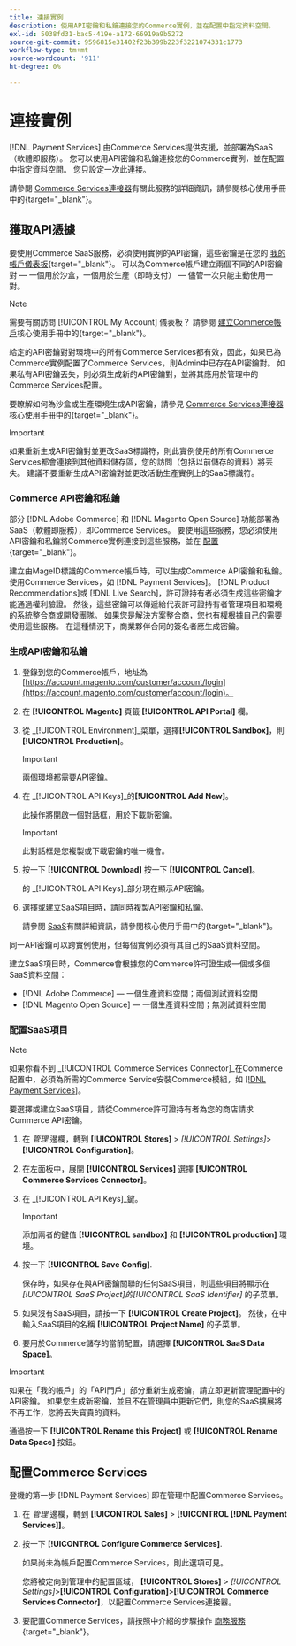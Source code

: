 ```yaml
---
title: 連接實例
description: 使用API密鑰和私鑰連接您的Commerce實例，並在配置中指定資料空間。
exl-id: 5038fd31-bac5-419e-a172-66919a9b5272
source-git-commit: 9596815e31402f23b399b223f3221074331c1773
workflow-type: tm+mt
source-wordcount: '911'
ht-degree: 0%

---
```


# 連接實例

[!DNL Payment Services] 由Commerce Services提供支援，並部署為SaaS（軟體即服務）。 您可以使用API密鑰和私鑰連接您的Commerce實例，並在配置中指定資料空間。 您只設定一次此連接。

請參閱 [Commerce Services連接器](https://docs.magento.com/user-guide/system/saas.html)有關此服務的詳細資訊，請參閱核心使用手冊中的{target=&quot;_blank&quot;}。

## 獲取API憑據

要使用Commerce SaaS服務，必須使用實例的API密鑰，這些密鑰是在您的 [我的帳戶儀表板](https://account.magento.com/customer/account/login){target=&quot;_blank&quot;}。 可以為Commerce帳戶建立兩個不同的API密鑰對 — 一個用於沙盒，一個用於生產（即時支付） — 儘管一次只能主動使用一對。

>[!NOTE]
>
>需要有關訪問 [!UICONTROL My Account] 儀表板？ 請參閱 [建立Commerce帳戶](https://docs.magento.com/user-guide/magento/magento-account-create.html)核心使用手冊中的{target=&quot;_blank&quot;}。

給定的API密鑰對對環境中的所有Commerce Services都有效，因此，如果已為Commerce實例配置了Commerce Services，則Admin中已存在API密鑰對。 如果私有API密鑰丟失，則必須生成新的API密鑰對，並將其應用於管理中的Commerce Services配置。

要瞭解如何為沙盒或生產環境生成API密鑰，請參見 [Commerce Services連接器](https://docs.magento.com/user-guide/system/saas.html)核心使用手冊中的{target=&quot;_blank&quot;}。

>[!IMPORTANT]
>
>如果重新生成API密鑰對並更改SaaS標識符，則此實例使用的所有Commerce Services都會連接到其他資料儲存區，您的訪問（包括以前儲存的資料）將丟失。 建議不要重新生成API密鑰對並更改活動生產實例上的SaaS標識符。

### Commerce API密鑰和私鑰

部分 [!DNL Adobe Commerce] 和 [!DNL Magento Open Source] 功能部署為SaaS（軟體即服務），即Commerce Services。 要使用這些服務，您必須使用API密鑰和私鑰將Commerce實例連接到這些服務，並在 [配置](https://docs.magento.com/user-guide/configuration/services/saas.html){target=&quot;_blank&quot;}。

建立由MageID標識的Commerce帳戶時，可以生成Commerce API密鑰和私鑰。 使用Commerce Services，如 [!DNL Payment Services]。 [!DNL Product Recommendations]或 [!DNL Live Search]，許可證持有者必須生成這些密鑰才能通過權利驗證。 然後，這些密鑰可以傳遞給代表許可證持有者管理項目和環境的系統整合商或開發團隊。 如果您是解決方案整合商，您也有權根據自己的需要使用這些服務。 在這種情況下，商業夥伴合同的簽名者應生成密鑰。

### 生成API密鑰和私鑰

1. 登錄到您的Commerce帳戶，地址為 [https://account.magento.com/customer/account/login](https://account.magento.com/customer/account/login)。
1. 在 **[!UICONTROL Magento]** 頁籤 **[!UICONTROL API Portal]** 欄。
1. 從 _[!UICONTROL Environment]_菜單，選擇&#x200B;**[!UICONTROL Sandbox]**，則&#x200B;**[!UICONTROL Production]**。

   >[!IMPORTANT]
   >
   >兩個環境都需要API密鑰。

1. 在 _[!UICONTROL API Keys]_的&#x200B;**[!UICONTROL Add New]**。

   此操作將開啟一個對話框，用於下載新密鑰。

   >[!IMPORTANT]
   >
   >此對話框是您複製或下載密鑰的唯一機會。

1. 按一下 **[!UICONTROL Download]** 按一下 **[!UICONTROL Cancel]**。

   的 _[!UICONTROL API Keys]_部分現在顯示API密鑰。

1. 選擇或建立SaaS項目時，請同時複製API密鑰和私鑰。

   請參閱 [SaaS](https://docs.magento.com/user-guide/system/saas.html)有關詳細資訊，請參閱核心使用手冊中的{target=&quot;_blank&quot;}。

同一API密鑰可以跨實例使用，但每個實例必須有其自己的SaaS資料空間。

建立SaaS項目時，Commerce會根據您的Commerce許可證生成一個或多個SaaS資料空間：

* [!DNL Adobe Commerce]  — 一個生產資料空間；兩個測試資料空間
* [!DNL Magento Open Source]  — 一個生產資料空間；無測試資料空間

### 配置SaaS項目

>[!NOTE]
>
>如果你看不到 _[!UICONTROL Commerce Services Connector]_在Commerce配置中，必須為所需的Commerce Service安裝Commerce模組，如 [[!DNL Payment Services]](install.md)。

要選擇或建立SaaS項目，請從Commerce許可證持有者為您的商店請求Commerce API密鑰。

1. 在 _管理_ 邊欄，轉到 **[!UICONTROL Stores]** > _[!UICONTROL Settings]_>**[!UICONTROL Configuration]**。
1. 在左面板中，展開 **[!UICONTROL Services]** 選擇 **[!UICONTROL Commerce Services Connector]**。
1. 在 _[!UICONTROL API Keys]_鍵。

   >[!IMPORTANT]
   >
   >添加兩者的鍵值 **[!UICONTROL sandbox]** 和 **[!UICONTROL production]** 環境。

1. 按一下 **[!UICONTROL Save Config]**.

   保存時，如果存在與API密鑰關聯的任何SaaS項目，則這些項目將顯示在 _[!UICONTROL SaaS Project]_的_[!UICONTROL SaaS Identifier]_ 的子菜單。

1. 如果沒有SaaS項目，請按一下 **[!UICONTROL Create Project]**。 然後，在中輸入SaaS項目的名稱 **[!UICONTROL Project Name]** 的子菜單。
1. 要用於Commerce儲存的當前配置，請選擇 **[!UICONTROL SaaS Data Space]**。

>[!IMPORTANT]
>
>如果在「我的帳戶」的「API門戶」部分重新生成密鑰，請立即更新管理配置中的API密鑰。 如果您生成新密鑰，並且不在管理員中更新它們，則您的SaaS擴展將不再工作，您將丟失寶貴的資料。

通過按一下 **[!UICONTROL Rename this Project]** 或 **[!UICONTROL Rename Data Space]** 按鈕。

## 配置Commerce Services

登機的第一步 [!DNL Payment Services] 即在管理中配置Commerce Services。

1. 在 _管理_ 邊欄，轉到 **[!UICONTROL Sales]** > **[!UICONTROL [!DNL Payment Services]]**。
1. 按一下 **[!UICONTROL Configure Commerce Services]**.

   如果尚未為帳戶配置Commerce Services，則此選項可見。

   您將被定向到管理中的配置區域， **[!UICONTROL Stores]** > _[!UICONTROL Settings]_>**[!UICONTROL Configuration]**>**[!UICONTROL Commerce Services Connector]**，以配置Commerce Services連接器。

1. 要配置Commerce Services，請按照中介紹的步驟操作 [商務服務](https://docs.magento.com/user-guide/system/saas.html#createsaasenv){target=&quot;_blank&quot;}。
